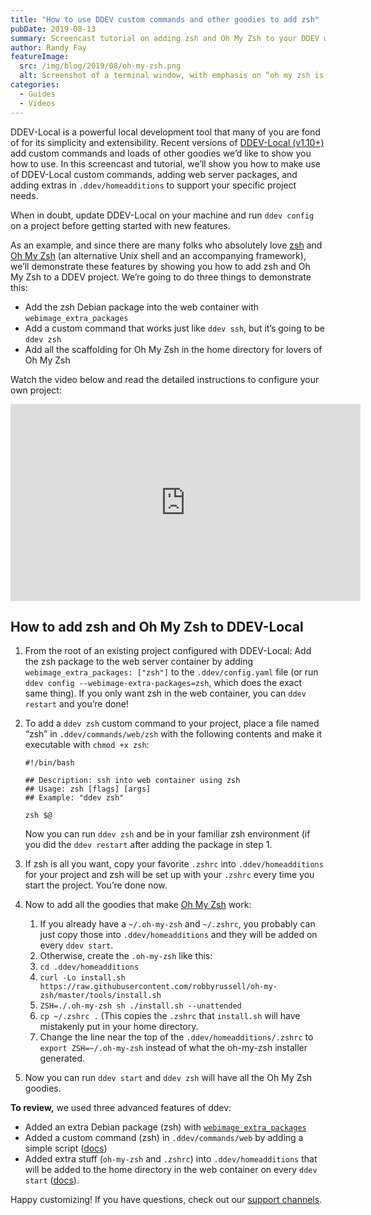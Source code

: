 ```yaml
---
title: "How to use DDEV custom commands and other goodies to add zsh"
pubDate: 2019-08-13
summary: Screencast tutorial on adding zsh and Oh My Zsh to your DDEV web containers.
author: Randy Fay
featureImage:
  src: /img/blog/2019/08/oh-my-zsh.png
  alt: Screenshot of a terminal window, with emphasis on “oh my zsh is now installed!”
categories:
  - Guides
  - Videos
---
```


DDEV-Local is a powerful local development tool that many of you are fond of for its simplicity and extensibility. Recent versions of [DDEV-Local (v1.10+)](https://ddev.readthedocs.io/en/stable/) add custom commands and loads of other goodies we’d like to show you how to use. In this screencast and tutorial, we’ll show you how to make use of DDEV-Local custom commands, adding web server packages, and adding extras in `.ddev/homeadditions` to support your specific project needs.

When in doubt, update DDEV-Local on your machine and run `ddev config` on a project before getting started with new features.

As an example, and since there are many folks who absolutely love [zsh](https://www.zsh.org/) and [Oh My Zsh](https://ohmyz.sh/) (an alternative Unix shell and an accompanying framework), we’ll demonstrate these features by showing you how to add zsh and Oh My Zsh to a DDEV project. We’re going to do three things to demonstrate this:

- Add the zsh Debian package into the web container with `webimage_extra_packages`
- Add a custom command that works just like `ddev ssh`, but it’s going to be `ddev zsh`
- Add all the scaffolding for Oh My Zsh in the home directory for lovers of Oh My Zsh

Watch the video below and read the detailed instructions to configure your own project:

<div class="video-container">
<iframe width="560" height="315" src="https://www.youtube.com/embed/eyhzszuF9Rg" title="YouTube video player" frameborder="0" allow="accelerometer; autoplay; clipboard-write; encrypted-media; gyroscope; picture-in-picture; web-share" allowfullscreen></iframe>
</div>

## How to add zsh and Oh My Zsh to DDEV-Local

1. From the root of an existing project configured with DDEV-Local: Add the zsh package to the web server container by adding `webimage_extra_packages: ["zsh"]` to the `.ddev/config.yaml` file (or run `ddev config --webimage-extra-packages=zsh`, which does the exact same thing). If you only want zsh in the web container, you can `ddev restart` and you’re done!
2. To add a `ddev zsh` custom command to your project, place a file named “zsh” in `.ddev/commands/web/zsh` with the following contents and make it executable with `chmod +x zsh`:

    ```
    #!/bin/bash
 
    ## Description: ssh into web container using zsh
    ## Usage: zsh [flags] [args]
    ## Example: "ddev zsh"
 
    zsh $@
    ```

    Now you can run `ddev zsh` and be in your familiar zsh environment (if you did the `ddev restart` after adding the package in step 1.
3. If zsh is all you want, copy your favorite `.zshrc` into `.ddev/homeadditions` for your project and zsh will be set up with your `.zshrc` every time you start the project. You’re done now.
4. Now to add all the goodies that make [Oh My Zsh](https://github.com/robbyrussell/oh-my-zsh) work:
    1. If you already have a `~/.oh-my-zsh` and `~/.zshrc`, you probably can just copy those into `.ddev/homeadditions` and they will be added on every `ddev start`.
    2. Otherwise, create the `.oh-my-zsh` like this:
    3. `cd .ddev/homeadditions`
    4. `curl -Lo install.sh https://raw.githubusercontent.com/robbyrussell/oh-my-zsh/master/tools/install.sh`
    5. `ZSH=./.oh-my-zsh sh ./install.sh --unattended`
    6. `cp ~/.zshrc .` (This copies the `.zshrc` that `install.sh` will have mistakenly put in your home directory.
    7. Change the line near the top of the `.ddev/homeadditions/.zshrc` to `export ZSH=~/.oh-my-zsh` instead of what the oh-my-zsh installer generated.
5. Now you can run `ddev start` and `ddev zsh` will have all the Oh My Zsh goodies.

**To review,** we used three advanced features of ddev:

- Added an extra Debian package (zsh) with [`webimage_extra_packages`](https://ddev.readthedocs.io/en/stable/users/extend/customizing-images/#adding-extra-debian-packages-with-webimage%5Fextra%5Fpackages-and-dbimage%5Fextra%5Fpackages)
- Added a custom command (zsh) in `.ddev/commands/web` by adding a simple script ([docs](https://ddev.readthedocs.io/en/stable/users/extend/custom-commands/))
- Added extra stuff (`oh-my-zsh` and `.zshrc`) into `.ddev/homeadditions` that will be added to the home directory in the web container on every `ddev start` ([docs](https://ddev.readthedocs.io/en/stable/users/extend/in-container-configuration/)).

Happy customizing! If you have questions, check out our [support channels](https://ddev.readthedocs.io/en/stable/#support).

